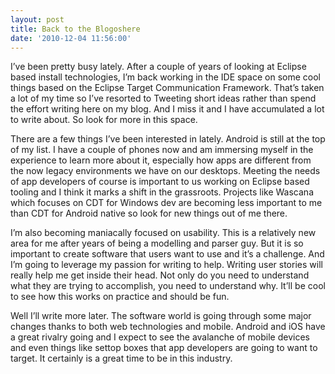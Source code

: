 ```yaml
---
layout: post
title: Back to the Blogoshere
date: '2010-12-04 11:56:00'
---
```



I’ve been pretty busy lately. After a couple of years of looking at Eclipse based install technologies, I’m back working in the IDE space on some cool things based on the Eclipse Target Communication Framework. That’s taken a lot of my time so I’ve resorted to Tweeting short ideas rather than spend the effort writing here on my blog. And I miss it and I have accumulated a lot to write about. So look for more in this space.

There are a few things I’ve been interested in lately. Android is still at the top of my list. I have a couple of phones now and am immersing myself in the experience to learn more about it, especially how apps are different from the now legacy environments we have on our desktops. Meeting the needs of app developers of course is important to us working on Eclipse based tooling and I think it marks a shift in the grassroots. Projects like Wascana which focuses on CDT for Windows dev are becoming less important to me than CDT for Android native so look for new things out of me there.

I’m also becoming maniacally focused on usability. This is a relatively new area for me after years of being a modelling and parser guy. But it is so important to create software that users want to use and it’s a challenge. And I’m going to leverage my passion for writing to help. Writing user stories will really help me get inside their head. Not only do you need to understand what they are trying to accomplish, you need to understand why. It’ll be cool to see how this works on practice and should be fun.

Well I’ll write more later. The software world is going through some major changes thanks to both web technologies and mobile. Android and iOS have a great rivalry going and I expect to see the avalanche of mobile devices and even things like settop boxes that app developers are going to want to target. It certainly is a great time to be in this industry.


